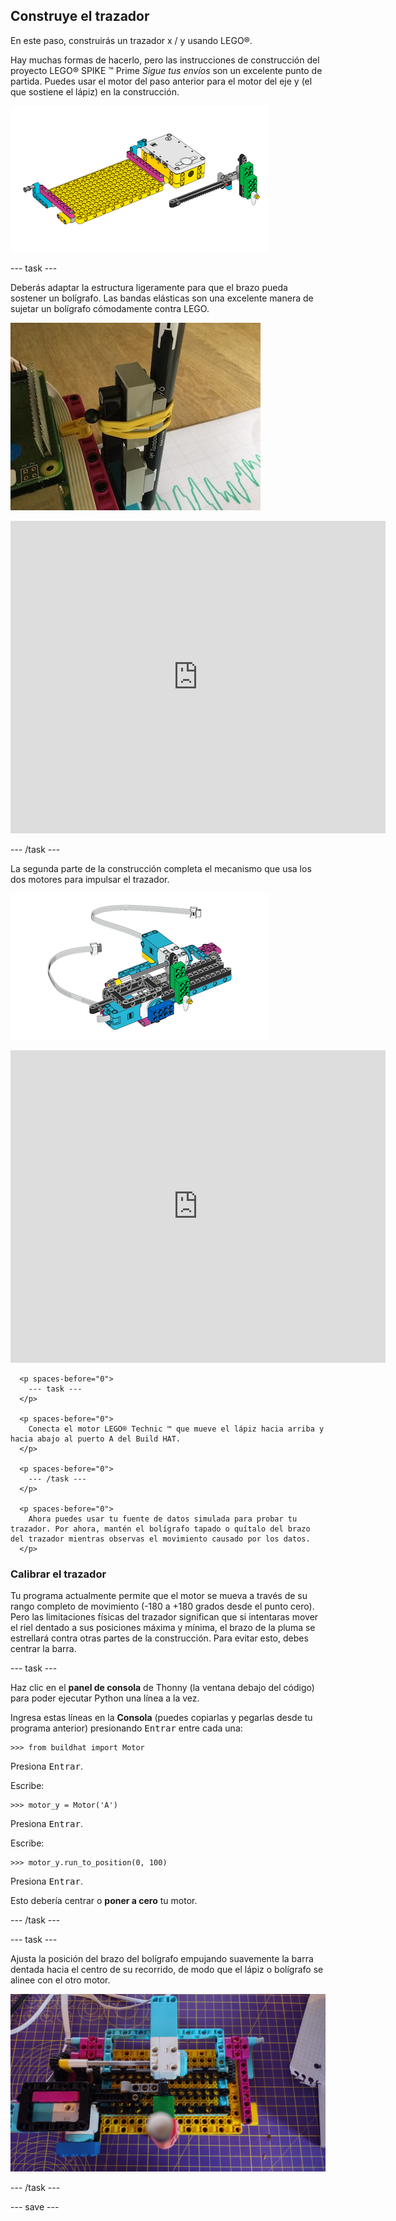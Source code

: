 ## Construye el trazador

En este paso, construirás un trazador x / y usando LEGO®.

Hay muchas formas de hacerlo, pero las instrucciones de construcción del proyecto LEGO® SPIKE ™ Prime *Sigue tus envíos* son un excelente punto de partida. Puedes usar el motor del paso anterior para el motor del eje y (el que sostiene el lápiz) en la construcción.

![Un dibujo de las instrucciones de LEGO®.](images/build1.png)

--- task ---

Deberás adaptar la estructura ligeramente para que el brazo pueda sostener un bolígrafo. Las bandas elásticas son una excelente manera de sujetar un bolígrafo cómodamente contra LEGO.

![Una foto del modelo de trazador parcialmente ensamblado, con un bolígrafo unido a los elementos LEGO® con una goma elástica.](images/rubber_bands.jpg)

<embed src="https://le-www-live-s.legocdn.com/sc/media/lessons/prime/pdf/building-instructions/track-your-packages-bi-pdf-book1of2-05883f81fed73ac3738781d084e0d4e2.pdf" width="600" height="500" alt="pdf" pluginspage="http://www.adobe.com/products/acrobat/readstep2.html">
  </p> 
  
  <p spaces-before="0">
    --- /task ---
  </p>
  
  <p spaces-before="0">
    La segunda parte de la construcción completa el mecanismo que usa los dos motores para impulsar el trazador.
  </p>
  
  <p spaces-before="0">
    <img src="images/build2.png" alt="Un dibujo de la segunda parte de las instrucciones de LEGO®." />
  </p>
  
  <p spaces-before="0">

<embed src="https://le-www-live-s.legocdn.com/sc/media/lessons/prime/pdf/building-instructions/track-your-packages-bi-pdf-book2of2-80dc3c8c61ec2d2ffa785b688326ef74.pdf" width="600" height="500" alt="pdf" pluginspage="http://www.adobe.com/products/acrobat/readstep2.html">
      </p> 
      
      <p spaces-before="0">
        --- task ---
      </p>
      
      <p spaces-before="0">
        Conecta el motor LEGO® Technic ™ que mueve el lápiz hacia arriba y hacia abajo al puerto A del Build HAT.
      </p>
      
      <p spaces-before="0">
        --- /task ---
      </p>
      
      <p spaces-before="0">
        Ahora puedes usar tu fuente de datos simulada para probar tu trazador. Por ahora, mantén el bolígrafo tapado o quítalo del brazo del trazador mientras observas el movimiento causado por los datos.
      </p>

<h3 spaces-before="0">
  Calibrar el trazador
</h3>

<p spaces-before="0">
  Tu programa actualmente permite que el motor se mueva a través de su rango completo de movimiento (-180 a +180 grados desde el punto cero). Pero las limitaciones físicas del trazador significan que si intentaras mover el riel dentado a sus posiciones máxima y mínima, el brazo de la pluma se estrellará contra otras partes de la construcción. Para evitar esto, debes centrar la barra.
</p>

<p spaces-before="0">
  --- task ---
</p>

<p spaces-before="0">
  Haz clic en el <strong x-id="1">panel de consola</strong> de Thonny (la ventana debajo del código) para poder ejecutar Python una línea a la vez.
</p>

<p spaces-before="0">
  Ingresa estas líneas en la <strong x-id="1">Consola</strong> (puedes copiarlas y pegarlas desde tu programa anterior) presionando <kbd>Entrar</kbd> entre cada una:
</p>

<pre><code class="python">&gt;&gt;&gt; from buildhat import Motor
</code></pre>

<p spaces-before="0">
  Presiona <kbd>Entrar</kbd>.
</p>

<p spaces-before="0">
  Escribe:
</p>

<pre><code class="python">&gt;&gt;&gt; motor_y = Motor('A')
</code></pre>

<p spaces-before="0">
  Presiona <kbd>Entrar</kbd>.
</p>

<p spaces-before="0">
  Escribe:
</p>

<pre><code class="python">&gt;&gt;&gt; motor_y.run_to_position(0, 100)
</code></pre>

<p spaces-before="0">
  Presiona <kbd>Entrar</kbd>.
</p>

<p spaces-before="0">
  Esto debería centrar o <strong x-id="1">poner a cero</strong> tu motor.
</p>

<p spaces-before="0">
  --- /task ---
</p>

<p spaces-before="0">
  --- task ---
</p>

<p spaces-before="0">
  Ajusta la posición del brazo del bolígrafo empujando suavemente la barra dentada hacia el centro de su recorrido, de modo que el lápiz o bolígrafo se alinee con el otro motor.
</p>

<p spaces-before="0">
  <img src="images/pencil_lined_up.jpg" alt="El lápiz está en el centro de la estructura, en línea con el motor utilizado para impulsar el alimentador de papel." />
</p>

<p spaces-before="0">
  --- /task ---
</p>

<p spaces-before="0">
  --- save ---
</p>

